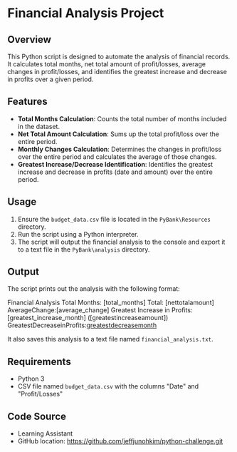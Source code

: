 # Financial Analysis Project

## Overview
This Python script is designed to automate the analysis of financial records. It calculates total months, net total amount of profit/losses, average changes in profit/losses, and identifies the greatest increase and decrease in profits over a given period.

## Features
- **Total Months Calculation**: Counts the total number of months included in the dataset.
- **Net Total Amount Calculation**: Sums up the total profit/loss over the entire period.
- **Monthly Changes Calculation**: Determines the changes in profit/loss over the entire period and calculates the average of those changes.
- **Greatest Increase/Decrease Identification**: Identifies the greatest increase and decrease in profits (date and amount) over the entire period.

## Usage
1. Ensure the `budget_data.csv` file is located in the `PyBank\Resources` directory.
2. Run the script using a Python interpreter.
3. The script will output the financial analysis to the console and export it to a text file in the `PyBank\analysis` directory.

## Output
The script prints out the analysis with the following format:

Financial Analysis
Total Months: [total_months]
Total: [nett​otala​mount]
AverageChange:[average_change]
Greatest Increase in Profits: [greatest_increase_month] ([greatesti​ncreasea​mount])
GreatestDecreaseinProfits:[greatestd​ecreasem​onth]([greatest_decrease_amount])

It also saves this analysis to a text file named `financial_analysis.txt`.

## Requirements
- Python 3
- CSV file named `budget_data.csv` with the columns "Date" and "Profit/Losses"

## Code Source
- Learning Assistant
- GitHub location: https://github.com/jeffjunohkim/python-challenge.git
